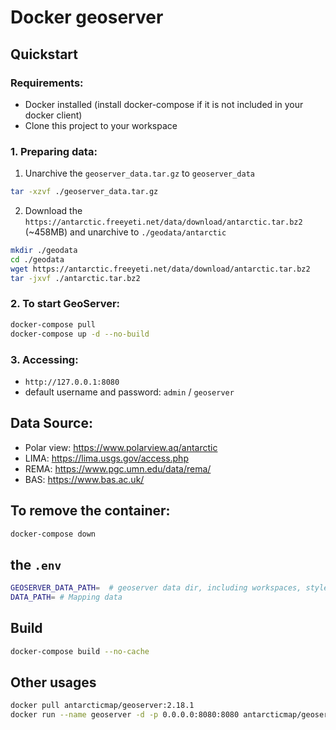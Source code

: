 # Docker geoserver

## Quickstart

### Requirements:

- Docker installed (install docker-compose if it is not included in your docker client)
- Clone this project to your workspace

### 1. Preparing data:

1. Unarchive the `geoserver_data.tar.gz` to `geoserver_data`

```bash
tar -xzvf ./geoserver_data.tar.gz
```

2. Download the `https://antarctic.freeyeti.net/data/download/antarctic.tar.bz2` (~458MB) and unarchive to `./geodata/antarctic`

```bash
mkdir ./geodata
cd ./geodata
wget https://antarctic.freeyeti.net/data/download/antarctic.tar.bz2
tar -jxvf ./antarctic.tar.bz2
```

### 2. To start GeoServer:

```bash
docker-compose pull
docker-compose up -d --no-build
```

### 3. Accessing:

- `http://127.0.0.1:8080`
- default username and password: `admin` / `geoserver`

## Data Source:

- Polar view: https://www.polarview.aq/antarctic
- LIMA: https://lima.usgs.gov/access.php
- REMA: https://www.pgc.umn.edu/data/rema/
- BAS: https://www.bas.ac.uk/

## To remove the container:

```bash
docker-compose down
```

## the `.env`

```bash
GEOSERVER_DATA_PATH=  # geoserver data dir, including workspaces, styles, etc.
DATA_PATH= # Mapping data
```

## Build

```bash
docker-compose build --no-cache
```

## Other usages

```bash
docker pull antarcticmap/geoserver:2.18.1
docker run --name geoserver -d -p 0.0.0.0:8080:8080 antarcticmap/geoserver:2.18.1
```
